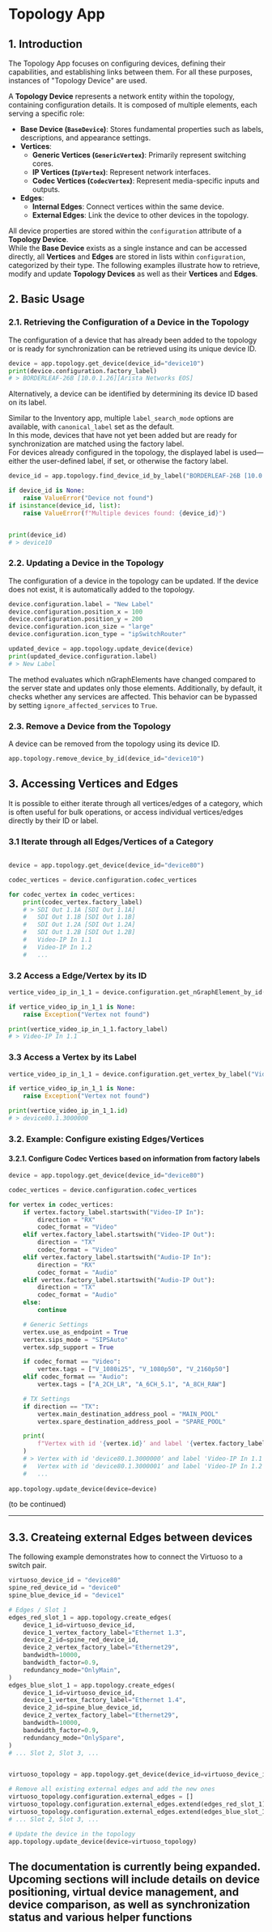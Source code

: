 # Topology App

## 1. Introduction

The Topology App focuses on configuring devices, defining their capabilities, and establishing links between them. For all these purposes, instances of "Topology Device" are used.

A **Topology Device** represents a network entity within the topology, containing configuration details. It is composed of multiple elements, each serving a specific role:  

- **Base Device (`BaseDevice`)**: Stores fundamental properties such as labels, descriptions, and appearance settings.  
- **Vertices**:  
  - **Generic Vertices (`GenericVertex`)**: Primarily represent switching cores.  
  - **IP Vertices (`IpVertex`)**: Represent network interfaces.  
  - **Codec Vertices (`CodecVertex`)**: Represent media-specific inputs and outputs.  
- **Edges**:  
  - **Internal Edges**: Connect vertices within the same device.  
  - **External Edges**: Link the device to other devices in the topology.  

All device properties are stored within the `configuration` attribute of a **Topology Device**.  
While the **Base Device** exists as a single instance and can be accessed directly, all **Vertices** and **Edges** are stored in lists within `configuration`, categorized by their type.
The following examples illustrate how to retrieve, modify and update **Topology Devices** as well as their **Vertices** and **Edges**.

## 2. Basic Usage

### 2.1. Retrieving the Configuration of a Device in the Topology

The configuration of a device that has already been added to the topology or is ready for synchronization can be retrieved using its unique device ID.

```python
device = app.topology.get_device(device_id="device10")
print(device.configuration.factory_label)
# > BORDERLEAF-26B [10.0.1.26][Arista Networks EOS]
```

Alternatively, a device can be identified by determining its device ID based on its label.  

Similar to the Inventory app, multiple `label_search_mode` options are available, with `canonical_label` set as the default.  
In this mode, devices that have not yet been added but are ready for synchronization are matched using the factory label.  
For devices already configured in the topology, the displayed label is used—either the user-defined label, if set, or otherwise the factory label.  

```python
device_id = app.topology.find_device_id_by_label("BORDERLEAF-26B [10.0.1.26][Arista Networks EOS]", label_search_mode="canonical_label")

if device_id is None:
    raise ValueError("Device not found")
if isinstance(device_id, list):
    raise ValueError(f"Multiple devices found: {device_id}")


print(device_id)
# > device10
```

### 2.2. Updating a Device in the Topology

The configuration of a device in the topology can be updated. If the device does not exist, it is automatically added to the topology.

```python
device.configuration.label = "New Label"
device.configuration.position_x = 100
device.configuration.position_y = 200
device.configuration.icon_size = "large"
device.configuration.icon_type = "ipSwitchRouter"

updated_device = app.topology.update_device(device)
print(updated_device.configuration.label)
# > New Label
```

The method evaluates which nGraphElements have changed compared to the server state and updates only those elements. Additionally, by default, it checks whether any services are affected. This behavior can be bypassed by setting `ignore_affected_services` to `True`.

### 2.3. Remove a Device from the Topology

A device can be removed from the topology using its device ID.

```python
app.topology.remove_device_by_id(device_id="device10")
```

## 3. Accessing Vertices and Edges

It is possible to either iterate through all vertices/edges of a category, which is often useful for bulk operations, or access individual vertices/edges directly by their ID or label.

### 3.1 Iterate through all Edges/Vertices of a Category

```python

device = app.topology.get_device(device_id="device80")

codec_vertices = device.configuration.codec_vertices

for codec_vertex in codec_vertices:
    print(codec_vertex.factory_label)
    # > SDI Out 1.1A [SDI Out 1.1A]
    #   SDI Out 1.1B [SDI Out 1.1B]
    #   SDI Out 1.2A [SDI Out 1.2A]
    #   SDI Out 1.2B [SDI Out 1.2B]
    #   Video-IP In 1.1
    #   Video-IP In 1.2
    #   ...
```

### 3.2 Access a Edge/Vertex by its ID

```python
vertice_video_ip_in_1_1 = device.configuration.get_nGraphElement_by_id("device80.1.3000000")

if vertice_video_ip_in_1_1 is None:
    raise Exception("Vertex not found")

print(vertice_video_ip_in_1_1.factory_label)
# > Video-IP In 1.1
```

### 3.3 Access a Vertex by its Label

```python
vertice_video_ip_in_1_1 = device.configuration.get_vertex_by_label("Video-IP In 1.1", label_type="factory")

if vertice_video_ip_in_1_1 is None:
    raise Exception("Vertex not found")

print(vertice_video_ip_in_1_1.id)
# > device80.1.3000000
```

### 3.2. Example: Configure existing Edges/Vertices

#### 3.2.1. Configure Codec Vertices based on information from factory labels

```python
device = app.topology.get_device(device_id="device80")

codec_vertices = device.configuration.codec_vertices

for vertex in codec_vertices:
    if vertex.factory_label.startswith("Video-IP In"):
        direction = "RX"
        codec_format = "Video"
    elif vertex.factory_label.startswith("Video-IP Out"):
        direction = "TX"
        codec_format = "Video"
    elif vertex.factory_label.startswith("Audio-IP In"):
        direction = "RX"
        codec_format = "Audio"
    elif vertex.factory_label.startswith("Audio-IP Out"):
        direction = "TX"
        codec_format = "Audio"
    else:
        continue

    # Generic Settings
    vertex.use_as_endpoint = True
    vertex.sips_mode = "SIPSAuto"
    vertex.sdp_support = True

    if codec_format == "Video":
        vertex.tags = ["V_1080i25", "V_1080p50", "V_2160p50"]
    elif codec_format == "Audio":
        vertex.tags = ["A_2CH_LR", "A_6CH_5.1", "A_8CH_RAW"]

    # TX Settings
    if direction == "TX":
        vertex.main_destination_address_pool = "MAIN_POOL"
        vertex.spare_destination_address_pool = "SPARE_POOL"

    print(
        f"Vertex with id '{vertex.id}‘ and label '{vertex.factory_label}' configured for {codec_format} ({direction}). Tags: {', '.join(vertex.tags)}"
    )
    # > Vertex with id 'device80.1.3000000‘ and label 'Video-IP In 1.1' configured for Video (RX). Tags: V_1080i25, V_1080p50, V_2160p50
    #   Vertex with id 'device80.1.3000001‘ and label 'Video-IP In 1.2' configured for Video (RX). Tags: V_1080i25, V_1080p50, V_2160p50
    #   ...
    
app.topology.update_device(device=device)
```

(to be continued)

---

## 3.3. Createing external Edges between devices

The following example demonstrates how to connect the Virtuoso to a switch pair.

```python
virtuoso_device_id = "device80"
spine_red_device_id = "device0"
spine_blue_device_id = "device1"

# Edges / Slot 1
edges_red_slot_1 = app.topology.create_edges(
    device_1_id=virtuoso_device_id,
    device_1_vertex_factory_label="Ethernet 1.3",
    device_2_id=spine_red_device_id,
    device_2_vertex_factory_label="Ethernet29",
    bandwidth=10000,
    bandwidth_factor=0.9,
    redundancy_mode="OnlyMain",
)
edges_blue_slot_1 = app.topology.create_edges(
    device_1_id=virtuoso_device_id,
    device_1_vertex_factory_label="Ethernet 1.4",
    device_2_id=spine_blue_device_id,
    device_2_vertex_factory_label="Ethernet29",
    bandwidth=10000,
    bandwidth_factor=0.9,
    redundancy_mode="OnlySpare",
)
# ... Slot 2, Slot 3, ...


virtuoso_topology = app.topology.get_device(device_id=virtuoso_device_id)

# Remove all existing external edges and add the new ones
virtuoso_topology.configuration.external_edges = []
virtuoso_topology.configuration.external_edges.extend(edges_red_slot_1)
virtuoso_topology.configuration.external_edges.extend(edges_blue_slot_1)
# ... Slot 2, Slot 3, ...

# Update the device in the topology
app.topology.update_device(device=virtuoso_topology)
```

## The documentation is currently being expanded. Upcoming sections will include details on device positioning, virtual device management, and device comparison, as well as synchronization status and various helper functions
